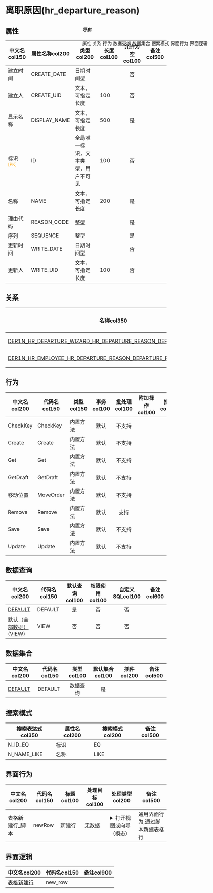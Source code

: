 # 离职原因(hr_departure_reason)  <!-- {docsify-ignore-all} -->


## 属性
|    中文名col150 | 属性名称col200           | 类型col200     | 长度col100    |允许为空col100    |  备注col500  |
| --------   |------------| -----  | -----  | :----: | -------- |
|建立时间|CREATE_DATE|日期时间型||否||
|建立人|CREATE_UID|文本，可指定长度|100|否||
|显示名称|DISPLAY_NAME|文本，可指定长度|500|是||
|标识<sup class="footnote-symbol"><font color=orange>[PK]</font></sup>|ID|全局唯一标识，文本类型，用户不可见|100|否||
|名称|NAME|文本，可指定长度|200|是||
|理由代码|REASON_CODE|整型||是||
|序列|SEQUENCE|整型||是||
|更新时间|WRITE_DATE|日期时间型||否||
|更新人|WRITE_UID|文本，可指定长度|100|否||


## 关系

<el-row>
<el-tabs v-model="show_der">
<el-tab-pane label="主关系" name="major">

| 名称col350     |   从实体col200 | 关系类型col200     |   备注col500  |
| -------- |---------- |------------|----- |
|[DER1N_HR_DEPARTURE_WIZARD_HR_DEPARTURE_REASON_DEPARTURE_REASON_ID](der/DER1N_HR_DEPARTURE_WIZARD_HR_DEPARTURE_REASON_DEPARTURE_REASON_ID)|[离职向导(HR_DEPARTURE_WIZARD)](module/hr/hr_departure_wizard)|1:N关系||
|[DER1N_HR_EMPLOYEE_HR_DEPARTURE_REASON_DEPARTURE_REASON_ID](der/DER1N_HR_EMPLOYEE_HR_DEPARTURE_REASON_DEPARTURE_REASON_ID)|[员工(HR_EMPLOYEE)](module/hr/hr_employee)|1:N关系||


</el-tab-pane>
</el-tabs>
</el-row>

## 行为
| 中文名col200    | 代码名col150    | 类型col150    | 事务col100   | 批处理col100   | 附加操作col100  | 插件col150    |  备注col300  |
| -------- |---------- |----------- |:----:|:----:|---------| ----- | ----- |
|CheckKey|CheckKey|内置方法|默认|不支持||||
|Create|Create|内置方法|默认|不支持||||
|Get|Get|内置方法|默认|不支持||||
|GetDraft|GetDraft|内置方法|默认|不支持||||
|移动位置|MoveOrder|内置方法|默认|不支持||||
|Remove|Remove|内置方法|默认|支持||||
|Save|Save|内置方法|默认|不支持||||
|Update|Update|内置方法|默认|不支持||||

## 数据查询
| 中文名col200    | 代码名col150    | 默认查询col100 | 权限使用col100 | 自定义SQLcol100 |  备注col600|
| --------  | --------   | :----:  |:----:  | :----:  |----- |
|[DEFAULT](module/hr/hr_departure_reason/query/Default)|DEFAULT|是|否 |否 ||
|[默认（全部数据）(VIEW)](module/hr/hr_departure_reason/query/View)|VIEW|否|否 |否 ||

## 数据集合
| 中文名col200  | 代码名col150  | 类型col100 | 默认集合col100 |   插件col200|   备注col500|
| --------  | --------   | :----:   | :----:   | ----- |----- |
|[DEFAULT](module/hr/hr_departure_reason/dataset/Default)|DEFAULT|数据查询|是|||

## 搜索模式
|   搜索表达式col350   |    属性名col200    |    搜索模式col200        |备注col500  |
| -------- |------------|------------|------|
|N_ID_EQ|标识|EQ||
|N_NAME_LIKE|名称|LIKE||

## 界面行为
|  中文名col200 |  代码名col150 |  标题col100   |     处理目标col100   |    处理类型col200        |  备注col500       |
| --------| --------| -------- |------------|------------|------------|
| 表格新建行_脚本 | newRow | 新建行 |无数据|<details><summary>打开视图或向导（模态）</summary></details>|通用界面行为,通过脚本新建表格行|

## 界面逻辑
|  中文名col200 | 代码名col150 | 备注col900 |
| --------|--------|--------|
|[表格新建行](module/hr/hr_departure_reason/uilogic/new_row)|new_row||

<div style="display: block; overflow: hidden; position: fixed; top: 140px; right: 100px;">

##### 导航
<el-anchor >
<el-anchor-link :href="`#/module/hr/hr_departure_reason?id=属性`">
  属性
</el-anchor-link>
<el-anchor-link :href="`#/module/hr/hr_departure_reason?id=关系`">
  关系
</el-anchor-link>
<el-anchor-link :href="`#/module/hr/hr_departure_reason?id=行为`">
  行为
</el-anchor-link>
<el-anchor-link :href="`#/module/hr/hr_departure_reason?id=数据查询`">
  数据查询
</el-anchor-link>
<el-anchor-link :href="`#/module/hr/hr_departure_reason?id=数据集合`">
  数据集合
</el-anchor-link>
<el-anchor-link :href="`#/module/hr/hr_departure_reason?id=搜索模式`">
  搜索模式
</el-anchor-link>
<el-anchor-link :href="`#/module/hr/hr_departure_reason?id=界面行为`">
  界面行为
</el-anchor-link>
<el-anchor-link :href="`#/module/hr/hr_departure_reason?id=界面逻辑`">
  界面逻辑
</el-anchor-link>
</el-anchor>
</div>

<script>
 const { createApp } = Vue
  createApp({
    data() {
      return {
show_der:'major',


      }
    },
    methods: {
    }
  }).use(ElementPlus).mount('#app')
</script>